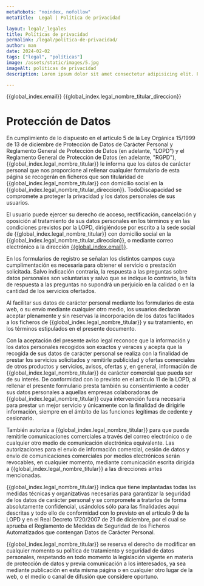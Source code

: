 ```yaml
---
metaRobots: "noindex, nofollow"
metaTitle:  Legal | Política de privacidad 

layout: legal/_legales
title: Políticas de privacidad
permalink: /legal/politica-de-privacidad/
author: man
date: 2024-02-02
tags: ["legal", "políticas"]
image: /assets/static/images/5.jpg
imageAlt: politicas de privacidad
description: Lorem ipsum dolor sit amet consectetur adipisicing elit. Perferendis accusantium sit illo neque rem omnis quaerat, nam similique vitae delectus ad magni vel quo maxime, magnam placeat. Reprehenderit, distinctio aliquam?

---
```


{{global_index.email}}
 {{global_index.legal_nombre_titular_direccion}}

# Protección de Datos

En cumplimiento de lo dispuesto en el artículo 5 de la Ley Orgánica 15/1999 de 13 de diciembre de Protección de Datos de Carácter Personal y Reglamento General de Protección de Datos (en adelante, "LOPD") y el Reglamento General de Protección de Datos (en adelante, "RGPD"), {{global_index.legal_nombre_titular}} le informa que los datos de carácter personal que nos proporcione al rellenar cualquier formulario de esta página se recogerán en ficheros que son titularidad de {{global_index.legal_nombre_titular}} con domicilio social en la  {{global_index.legal_nombre_titular_direccion}}. TodoDiscapacidad se compromete a proteger la privacidad y los datos personales de sus usuarios.

El usuario puede ejercer su derecho de acceso, rectificación, cancelación y oposición al tratamiento de sus datos personales en los términos y en las condiciones previstos por la LOPD, dirigiéndose por escrito a la sede social de {{global_index.legal_nombre_titular}} con domicilio social en la {{global_index.legal_nombre_titular_direccion}}, o mediante correo electrónico a la dirección [{{global_index.email}}](mailto:{{global_index.email}}).

En los formularios de registro se señalan los distintos campos cuya cumplimentación es necesaria para obtener el servicio o prestación solicitada. Salvo indicación contraria, la respuesta a las preguntas sobre datos personales son voluntarias y salvo que se indique lo contrario, la falta de respuesta a las preguntas no supondrá un perjuicio en la calidad o en la cantidad de los servicios ofertados.

Al facilitar sus datos de carácter personal mediante los formularios de esta web, o su envío mediante cualquier otro medio, los usuarios declaran aceptar plenamente y sin reservas la incorporación de los datos facilitados a los ficheros de {{global_index.legal_nombre_titular}} y su tratamiento, en los términos estipulados en el presente documento.

Con la aceptación del presente aviso legal reconoce que la información y los datos personales recogidos son exactos y veraces y acepta que la recogida de sus datos de carácter personal se realiza con la finalidad de prestar los servicios solicitados y remitirle publicidad y ofertas comerciales de otros productos y servicios, avisos, ofertas y, en general, información de {{global_index.legal_nombre_titular}} de carácter comercial que pueda ser de su interés. De conformidad con lo previsto en el artículo 11 de la LOPD, al rellenar el presente formulario presta también su consentimiento a ceder sus datos personales a aquellas empresas colaboradoras de {{global_index.legal_nombre_titular}} cuya intervención fuera necesaria para prestar un mejor servicio y únicamente con la finalidad de dirigirle información, siempre en el ámbito de las funciones legítimas de cedente y cesionario.

También autoriza a {{global_index.legal_nombre_titular}} para que pueda remitirle comunicaciones comerciales a través del correo electrónico o de cualquier otro medio de comunicación electrónica equivalente. Las autorizaciones para el envío de información comercial, cesión de datos y envío de comunicaciones comerciales por medios electrónicos serán revocables, en cualquier momento, mediante comunicación escrita dirigida a {{global_index.legal_nombre_titular}} a las direcciones antes mencionadas.

{{global_index.legal_nombre_titular}} indica que tiene implantadas todas las medidas técnicas y organizativas necesarias para garantizar la seguridad de los datos de carácter personal y se compromete a tratarlos de forma absolutamente confidencial, usándolos sólo para las finalidades aquí descritas y todo ello de conformidad con lo previsto en el artículo 9 de la LOPD y en el Real Decreto 1720/2007 de 21 de diciembre, por el cual se aprueba el Reglamento de Medidas de Seguridad de los Ficheros Automatizados que contengan Datos de Carácter Personal.

{{global_index.legal_nombre_titular}} se reserva el derecho de modificar en cualquier momento su política de tratamiento y seguridad de datos personales, respetando en todo momento la legislación vigente en materia de protección de datos y previa comunicación a los interesados, ya sea mediante publicación en esta misma página o en cualquier otro lugar de la web, o el medio o canal de difusión que considere oportuno.

